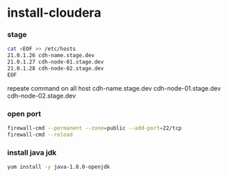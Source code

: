 # install-cloudera





### stage

```bash
cat <EOF >> /etc/hosts
21.0.1.26 cdh-name.stage.dev
21.0.1.27 cdh-node-01.stage.dev
21.0.1.28 cdh-node-02.stage.dev
EOF
```
repeate command on all host 
cdh-name.stage.dev
cdh-node-01.stage.dev
cdh-node-02.stage.dev


### open port
```bash
firewall-cmd --permanent --zone=public --add-port=22/tcp
firewall-cmd --reload
```

### install java jdk
```bash
yum install -y java-1.8.0-openjdk
```